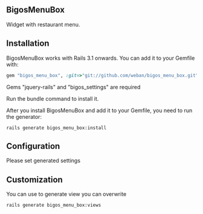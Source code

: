 ## BigosMenuBox
Widget with restaurant menu.

## Installation

BigosMenuBox works with Rails 3.1 onwards. You can add it to your Gemfile with:

```ruby
gem "bigos_menu_box", :git=>"git://github.com/weban/bigos_menu_box.git"

```
Gems "jquery-rails" and "bigos_settings" are required

Run the bundle command to install it.

After you install BigosMenuBox and add it to your Gemfile, you need to run the generator:

```console
rails generate bigos_menu_box:install
```



## Configuration

Please set generated settings

## Customization

You can use to generate view you can overwrite
```console
rails generate bigos_menu_box:views
```
